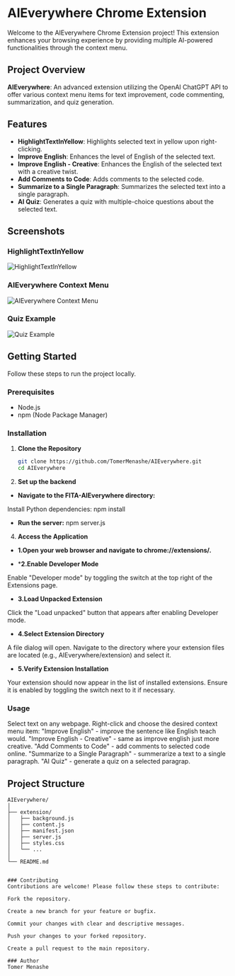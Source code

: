 # AIEverywhere Chrome Extension

Welcome to the AIEverywhere Chrome Extension project! This extension enhances your browsing experience by providing multiple AI-powered functionalities through the context menu.

## Project Overview
**AIEverywhere**: An advanced extension utilizing the OpenAI ChatGPT API to offer various context menu items for text improvement, code commenting, summarization, and quiz generation.

## Features

- **HighlightTextInYellow**: Highlights selected text in yellow upon right-clicking.
- **Improve English**: Enhances the level of English of the selected text.
- **Improve English - Creative**: Enhances the English of the selected text with a creative twist.
- **Add Comments to Code**: Adds comments to the selected code.
- **Summarize to a Single Paragraph**: Summarizes the selected text into a single paragraph.
- **AI Quiz**: Generates a quiz with multiple-choice questions about the selected text.

## Screenshots

### HighlightTextInYellow
![HighlightTextInYellow](https://github.com/TomerMenashe/AIEverywhere/blob/main/screenshots/HighlightTextInYellow.png)

### AIEverywhere Context Menu
![AIEverywhere Context Menu](https://github.com/TomerMenashe/AIEverywhere/blob/main/screenshots/ContextMenu.png)

### Quiz Example
![Quiz Example](https://github.com/TomerMenashe/AIEverywhere/blob/main/screenshots/QuizExample.png)

## Getting Started

Follow these steps to run the project locally.

### Prerequisites

- Node.js
- npm (Node Package Manager)

### Installation

1. **Clone the Repository**

   ```sh
   git clone https://github.com/TomerMenashe/AIEverywhere.git
   cd AIEverywhere
   
2. **Set up the backend**

- **Navigate to the FITA-AIEverywhere directory:**

Install Python dependencies:
npm install

- **Run the server:**
npm server.js

4. **Access the Application**

- **1.Open your web browser and navigate to chrome://extensions/.**

- ***2.Enable Developer Mode**

Enable "Developer mode" by toggling the switch at the top right of the Extensions page.

- **3.Load Unpacked Extension**

Click the "Load unpacked" button that appears after enabling Developer mode.

- **4.Select Extension Directory**

A file dialog will open. Navigate to the directory where your extension files are located (e.g., AIEverywhere/extension) and select it.


- **5.Verify Extension Installation**

Your extension should now appear in the list of installed extensions. Ensure it is enabled by toggling the switch next to it if necessary.


### Usage
Select text on any webpage.
Right-click and choose the desired context menu item:
"Improve English" - improve the sentence like English teach would.
"Improve English - Creative" - same as improve english just more creative.
"Add Comments to Code" - add comments to selected code online.
"Summarize to a Single Paragraph" - summerarize a text to a single paragraph.
"AI Quiz" - generate a quiz on a selected paragrap.


## Project Structure

```plaintext
AIEverywhere/
│
├── extension/
│   ├── background.js
│   ├── content.js
│   ├── manifest.json
│   ├── server.js
│   ├── styles.css
│   └── ...
│
└── README.md


### Contributing
Contributions are welcome! Please follow these steps to contribute:

Fork the repository.

Create a new branch for your feature or bugfix.

Commit your changes with clear and descriptive messages.

Push your changes to your forked repository.

Create a pull request to the main repository.

### Author
Tomer Menashe
